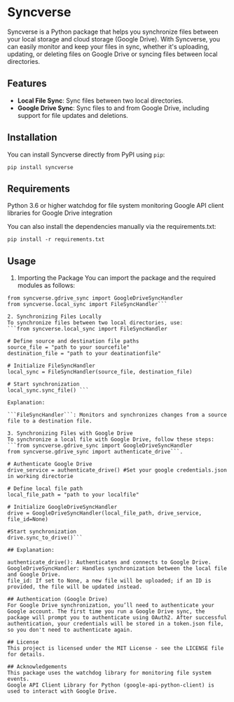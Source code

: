 # Syncverse

Syncverse is a Python package that helps you synchronize files between your local storage and cloud storage (Google Drive). With Syncverse, you can easily monitor and keep your files in sync, whether it's uploading, updating, or deleting files on Google Drive or syncing files between local directories.

## Features
- **Local File Sync**: Sync files between two local directories.
- **Google Drive Sync**: Sync files to and from Google Drive, including support for file updates and deletions.

## Installation

You can install Syncverse directly from PyPI using `pip`:


`pip install syncverse`


## Requirements
Python 3.6 or higher
watchdog for file system monitoring
Google API client libraries for Google Drive integration

You can also install the dependencies manually via the requirements.txt:

`pip install -r requirements.txt`


## Usage

1. Importing the Package
You can import the package and the required modules as follows:
```import syncverse
from syncverse.gdrive_sync import GoogleDriveSyncHandler
from syncverse.local_sync import FileSyncHandler```

2. Synchronizing Files Locally
To synchronize files between two local directories, use:
```from syncverse.local_sync import FileSyncHandler

# Define source and destination file paths
source_file = "path to your sourcefile"
destination_file = "path to your deatinationfile"

# Initialize FileSyncHandler
local_sync = FileSyncHandler(source_file, destination_file)

# Start synchronization
local_sync.sync_file() ```

Explanation:

```FileSyncHandler```: Monitors and synchronizes changes from a source file to a destination file.

3. Synchronizing Files with Google Drive
To synchronize a local file with Google Drive, follow these steps:
```from syncverse.gdrive_sync import GoogleDriveSyncHandler
from syncverse.gdrive_sync import authenticate_drive```.

# Authenticate Google Drive
drive_service = authenticate_drive() #Set your google credentials.json in working directorie

# Define local file path
local_file_path = "path to your localfile"

# Initialize GoogleDriveSyncHandler
drive = GoogleDriveSyncHandler(local_file_path, drive_service, file_id=None)

#Start synchronization
drive.sync_to_drive()```

## Explanation:

authenticate_drive(): Authenticates and connects to Google Drive.
GoogleDriveSyncHandler: Handles synchronization between the local file and Google Drive.
file_id: If set to None, a new file will be uploaded; if an ID is provided, the file will be updated instead.

## Authentication (Google Drive)
For Google Drive synchronization, you’ll need to authenticate your Google account. The first time you run a Google Drive sync, the package will prompt you to authenticate using OAuth2. After successful authentication, your credentials will be stored in a token.json file, so you don't need to authenticate again.

## License
This project is licensed under the MIT License - see the LICENSE file for details.

## Acknowledgements
This package uses the watchdog library for monitoring file system events.
Google API Client Library for Python (google-api-python-client) is used to interact with Google Drive.

